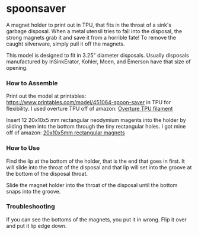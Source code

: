 # spoonsaver

A magnet holder to print out in TPU, that fits in the throat of a sink's garbage disposal. When a metal utensil tries to fall into the disposal, the strong magnets grab it and save it from a horrible fate! To remove the caught silverware, simply pull it off the magnets.

This model is designed to fit in 3.25" diameter disposals. Usually disposals manufactured by InSinkErator, Kohler, Moen, and Emerson have that size of opening.

### How to Assemble

Print out the model at printables: https://www.printables.com/model/451064-spoon-saver in TPU for flexibility. I used overture TPU off of amazon: [Overture TPU filament](https://www.amazon.com/Overture-Filament-Flexible-Consumables-Dimensional/dp/B07VDP2S3P/ref=sxts_rp_s_a_1_0?content-id=amzn1.sym.eff26b9b-e255-411b-a40d-eccb21f93fe4%3Aamzn1.sym.eff26b9b-e255-411b-a40d-eccb21f93fe4&cv_ct_cx=overture%2Btpu%2Bfilament&keywords=overture%2Btpu%2Bfilament&pd_rd_i=B07VDP2S3P&pd_rd_r=2fa95b95-a110-46af-a547-bcfe784d566b&pd_rd_w=Cj4xE&pd_rd_wg=wJM8p&pf_rd_p=eff26b9b-e255-411b-a40d-eccb21f93fe4&pf_rd_r=CWP4S51Q6K7NAVC69XST&sbo=RZvfv%2F%2FHxDF%2BO5021pAnSA%3D%3D&sr=1-1-5985efba-8948-4f09-9122-d605505c9d1e&th=1)

Insert 12 20x10x5 mm rectangular neodymium magents into the holder by sliding them into the bottom through the tiny rectangular holes. I got mine off of amazon: [20x10x5mm rectangular magnets](https://www.amazon.com/MIN-CI-Neodymium-Refrigerator-Industrial/dp/B09LYBBQDL/ref=sr_1_1?keywords=20x10x5mm%2Bneodymium%2Bmagnets&sr=8-1&th=1)

### How to Use

Find the lip at the bottom of the holder, that is the end that goes in first. It will slide into the throat of the disposal and that lip will set into the groove at the bottom of the disposal throat.

Slide the magnet holder into the throat of the disposal until the bottom snaps into the groove.

### Troubleshooting

If you can see the bottoms of the magnets, you put it in wrong. Flip it over and put it lip edge down.
